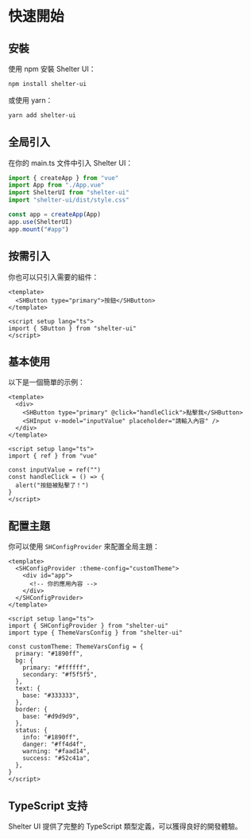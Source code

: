 # 快速開始

## 安裝

使用 npm 安裝 Shelter UI：

```bash
npm install shelter-ui
```

或使用 yarn：

```bash
yarn add shelter-ui
```

## 全局引入

在你的 main.ts 文件中引入 Shelter UI：

```ts
import { createApp } from "vue"
import App from "./App.vue"
import ShelterUI from "shelter-ui"
import "shelter-ui/dist/style.css"

const app = createApp(App)
app.use(ShelterUI)
app.mount("#app")
```

## 按需引入

你也可以只引入需要的組件：

```vue
<template>
  <SHButton type="primary">按鈕</SHButton>
</template>

<script setup lang="ts">
import { SButton } from "shelter-ui"
</script>
```

## 基本使用

以下是一個簡單的示例：

```vue
<template>
  <div>
    <SHButton type="primary" @click="handleClick">點擊我</SHButton>
    <SHInput v-model="inputValue" placeholder="請輸入內容" />
  </div>
</template>

<script setup lang="ts">
import { ref } from "vue"

const inputValue = ref("")
const handleClick = () => {
  alert("按鈕被點擊了！")
}
</script>
```

## 配置主題

你可以使用 `SHConfigProvider` 來配置全局主題：

```vue
<template>
  <SHConfigProvider :theme-config="customTheme">
    <div id="app">
      <!-- 你的應用內容 -->
    </div>
  </SHConfigProvider>
</template>

<script setup lang="ts">
import { SHConfigProvider } from "shelter-ui"
import type { ThemeVarsConfig } from "shelter-ui"

const customTheme: ThemeVarsConfig = {
  primary: "#1890ff",
  bg: {
    primary: "#ffffff",
    secondary: "#f5f5f5",
  },
  text: {
    base: "#333333",
  },
  border: {
    base: "#d9d9d9",
  },
  status: {
    info: "#1890ff",
    danger: "#ff4d4f",
    warning: "#faad14",
    success: "#52c41a",
  },
}
</script>
```

## TypeScript 支持

Shelter UI 提供了完整的 TypeScript 類型定義，可以獲得良好的開發體驗。
